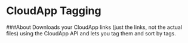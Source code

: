 CloudApp Tagging
================
###About
Downloads your CloudApp links (just the links, not the actual files) using the CloudApp API and lets you tag them and sort by tags.
